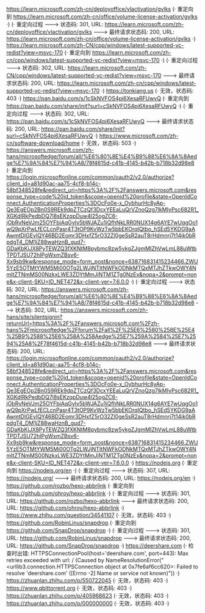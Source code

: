 https://learn.microsoft.com/zh-cn/deployoffice/vlactivation/gvlks (· 重定向到 https://learn.microsoft.com/zh-cn/office/volume-license-activation/gvlks ·)
(· 重定向过程 ---> 状态码: 301, URL: https://learn.microsoft.com/zh-cn/deployoffice/vlactivation/gvlks ---> 最终请求状态码: 200, URL: https://learn.microsoft.com/zh-cn/office/volume-license-activation/gvlks ·)
https://learn.microsoft.com/zh-CN/cpp/windows/latest-supported-vc-redist?view=msvc-170 (· 重定向到 https://learn.microsoft.com/zh-cn/cpp/windows/latest-supported-vc-redist?view=msvc-170 ·)
(· 重定向过程 ---> 状态码: 302, URL: https://learn.microsoft.com/zh-CN/cpp/windows/latest-supported-vc-redist?view=msvc-170 ---> 最终请求状态码: 200, URL: https://learn.microsoft.com/zh-cn/cpp/windows/latest-supported-vc-redist?view=msvc-170 ·)
https://tonkiang.us (· 无效，状态码: 403 ·)
https://pan.baidu.com/s/1cSkNVFOS4pi6XesaRFUwyQ (· 重定向到 https://pan.baidu.com/share/init?surl=cSkNVFOS4pi6XesaRFUwyQ ·)
(· 重定向过程 ---> 状态码: 302, URL: https://pan.baidu.com/s/1cSkNVFOS4pi6XesaRFUwyQ ---> 最终请求状态码: 200, URL: https://pan.baidu.com/share/init?surl=cSkNVFOS4pi6XesaRFUwyQ ·)
https://www.microsoft.com/zh-cn/software-download/home (· 无效，状态码: 503 ·)
https://answers.microsoft.com/zh-hans/microsoftedge/forum/all/%E6%80%8E%E4%B9%88%E6%8A%8Aedge%E7%9A%84%E7%94%A8/78f4615d-c41b-4145-b42b-b718b32d98e8 (· 重定向到 https://login.microsoftonline.com/common/oauth2/v2.0/authorize?client_id=a81d90ac-aa75-4cf8-b14c-58bf348528fe&redirect_uri=https%3A%2F%2Fanswers.microsoft.com&response_type=code%20id_token&scope=openid%20profile&state=OpenIdConnect.AuthenticationProperties%3DOcFo0e-x_OybhurHc8yAp-Qe3EgEOp2Bn0S9REk9dpZTCzQf3DcxYEEaLuQrVZnoQzg7lkMIyPsc682R1_XGKdIRkPedbDQ7l8sEKzqpDuw4l25ogZC6-jObRvNeVJm25OYFbiAqGyIv5bWJAZu1iQfhNkLRR0NUX14g6AYE7wUqgOo1wQ9pXrPwLfECLcnPasr4T3tOP9KvWzTw5bbEKOrqIQtbo_hSEd5YKDG9aAAwmtDIGEyIQY46BD2Eomr3DHxfZ5rO32Zl0geSsR2auT8rHdmnrj7t14ik0bRpdgT4_DM1jZ88waHznB_gud7-GDaKbKiJX8PyTEWZQ3fXKNtM8pybmc8zw5ykgZJgmMIZhVwLmL88uWtbTPDTJSU72hIPgWxmZBsv6-Xx9sb9kw&response_mode=form_post&nonce=638716831415234466.ZWU5YzE5OTMtYWM5Mi00OTg2LWJjNTItNWFkODNkMTQxMTJhZTkwOWY4NmItZTNmMS00NzkxLWE3ZDYtMmJjNTM1ZTg0NzEx&nopa=2&prompt=none&x-client-SKU=ID_NET472&x-client-ver=7.6.0.0 ·)
(· 重定向过程 ---> 状态码: 302, URL: https://answers.microsoft.com/zh-hans/microsoftedge/forum/all/%E6%80%8E%E4%B9%88%E6%8A%8Aedge%E7%9A%84%E7%94%A8/78f4615d-c41b-4145-b42b-b718b32d98e8 ---> 状态码: 302, URL: https://answers.microsoft.com/zh-hans/site/silentsignin?returnUrl=https%3A%2F%2Fanswers.microsoft.com%2Fzh-hans%2Fmicrosoftedge%2Fforum%2Fall%2F%25E6%2580%258E%25E4%25B9%2588%25E6%258A%258Aedge%25E7%259A%2584%25E7%2594%25A8%2F78f4615d-c41b-4145-b42b-b718b32d98e8 ---> 最终请求状态码: 200, URL: https://login.microsoftonline.com/common/oauth2/v2.0/authorize?client_id=a81d90ac-aa75-4cf8-b14c-58bf348528fe&redirect_uri=https%3A%2F%2Fanswers.microsoft.com&response_type=code%20id_token&scope=openid%20profile&state=OpenIdConnect.AuthenticationProperties%3DOcFo0e-x_OybhurHc8yAp-Qe3EgEOp2Bn0S9REk9dpZTCzQf3DcxYEEaLuQrVZnoQzg7lkMIyPsc682R1_XGKdIRkPedbDQ7l8sEKzqpDuw4l25ogZC6-jObRvNeVJm25OYFbiAqGyIv5bWJAZu1iQfhNkLRR0NUX14g6AYE7wUqgOo1wQ9pXrPwLfECLcnPasr4T3tOP9KvWzTw5bbEKOrqIQtbo_hSEd5YKDG9aAAwmtDIGEyIQY46BD2Eomr3DHxfZ5rO32Zl0geSsR2auT8rHdmnrj7t14ik0bRpdgT4_DM1jZ88waHznB_gud7-GDaKbKiJX8PyTEWZQ3fXKNtM8pybmc8zw5ykgZJgmMIZhVwLmL88uWtbTPDTJSU72hIPgWxmZBsv6-Xx9sb9kw&response_mode=form_post&nonce=638716831415234466.ZWU5YzE5OTMtYWM5Mi00OTg2LWJjNTItNWFkODNkMTQxMTJhZTkwOWY4NmItZTNmMS00NzkxLWE3ZDYtMmJjNTM1ZTg0NzEx&nopa=2&prompt=none&x-client-SKU=ID_NET472&x-client-ver=7.6.0.0 ·)
https://nodejs.org (· 重定向到 https://nodejs.org/en ·)
(· 重定向过程 ---> 状态码: 307, URL: https://nodejs.org/ ---> 最终请求状态码: 200, URL: https://nodejs.org/en ·)
https://github.com/rozbo/hexo-abbrlink (· 重定向到 https://github.com/ohroy/hexo-abbrlink ·)
(· 重定向过程 ---> 状态码: 301, URL: https://github.com/rozbo/hexo-abbrlink ---> 最终请求状态码: 200, URL: https://github.com/ohroy/hexo-abbrlink ·)
https://www.zhihu.com/question/34541107 (· 无效，状态码: 403 ·)
https://github.com/RobinLinus/snapdrop (· 重定向到 https://github.com/SnapDrop/snapdrop ·)
(· 重定向过程 ---> 状态码: 301, URL: https://github.com/RobinLinus/snapdrop ---> 最终请求状态码: 200, URL: https://github.com/SnapDrop/snapdrop ·)
https://deershare.com (· 检查时出错: HTTPSConnectionPool(host='deershare.com', port=443): Max retries exceeded with url: / (Caused by NameResolutionError("<urllib3.connection.HTTPSConnection object at 0x7fe6af6cc620>: Failed to resolve 'deershare.com' ([Errno -2] Name or service not known)")) ·)
https://zhuanlan.zhihu.com/p/550722045 (· 无效，状态码: 403 ·)
https://www.qbittorrent.org (· 无效，状态码: 403 ·)
https://zhuanlan.zhihu.com/p/405968623 (· 无效，状态码: 403 ·)
https://zhuanlan.zhihu.com/p/000000000 (· 无效，状态码: 403 ·)
